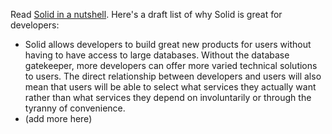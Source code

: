Read [Solid in a nutshell](https://github.com/solid/Explaining-the-Vision-Panel/blob/master/Nutshell/Solid-in-a-nutshell.md). Here's a draft list of why Solid is great for developers: 

* Solid allows developers to build great new products for users without having to have access to large databases. Without the database gatekeeper, more developers can offer more varied technical solutions to users. The direct relationship between developers and users will also mean that users will be able to select what services they actually want rather than what services they depend on involuntarily or through the tyranny of convenience.   
* (add more here) 
